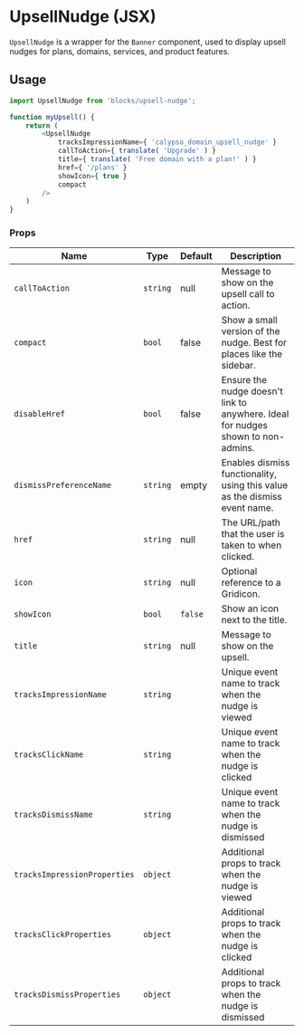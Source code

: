 UpsellNudge (JSX)
===

`UpsellNudge` is a wrapper for the `Banner` component, used to display upsell nudges for plans, domains, services, and product features.

## Usage

```js
import UpsellNudge from 'blocks/upsell-nudge';

function myUpsell() {
	return (
		<UpsellNudge
			tracksImpressionName={ 'calypso_domain_upsell_nudge' }
			callToAction={ translate( 'Upgrade' ) }
			title={ translate( 'Free domain with a plan!' ) }
			href={ '/plans' }
			showIcon={ true }
			compact
		/>
	)
}
```

### Props


Name | Type | Default | Description
---- | ---- | ---- | ----
`callToAction` | `string` | null | Message to show on the upsell call to action.
`compact` | `bool` | false | Show a small version of the nudge. Best for places like the sidebar.
`disableHref` | `bool` | false | Ensure the nudge doesn't link to anywhere. Ideal for nudges shown to non-admins.
`dismissPreferenceName` | `string` | empty | Enables dismiss functionality, using this value as the dismiss event name.
`href` | `string` | null | The URL/path that the user is taken to when clicked.
`icon` | `string` | null | Optional reference to a Gridicon.
`showIcon` | `bool` | `false` | Show an icon next to the title.
`title` | `string` | null | Message to show on the upsell.
`tracksImpressionName` | `string` | | Unique event name to track when the nudge is viewed
`tracksClickName` | `string` | | Unique event name to track when the nudge is clicked
`tracksDismissName` | `string` |  | Unique event name to track when the nudge is dismissed
`tracksImpressionProperties` | `object` | | Additional props to track when the nudge is viewed
`tracksClickProperties` | `object` | | Additional props to track when the nudge is clicked
`tracksDismissProperties` | `object` |  | Additional props to track when the nudge is dismissed
